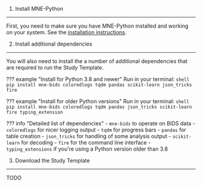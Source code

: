 1. Install MNE-Python
---------------------
First, you need to make sure you have MNE-Python installed and working on your
system. See the [installation instructions](https://mne.tools/stable/install/mne_python.html).

2. Install additional dependencies
----------------------------------
You will also need to install the a number of additional dependencies that are
required to run the Study Template.

??? example "Install for Python 3.8 and newer"
    Run in your terminal:
    ```shell
    pip install mne-bids coloredlogs tqdm pandas scikit-learn json_tricks fire
    ```

??? example "Install for older Python versions"
    Run in your terminal:
    ```shell
    pip install mne-bids coloredlogs tqdm pandas json_tricks scikit-learn fire typing_extension
    ```

??? info "Detailed list of dependencies"
    - `mne-bids` to operate on BIDS data
    - `coloredlogs` for nicer logging output
    - `tqdm` for progress bars
    - `pandas` for table creation
    - `json_tricks` for handling of some analysis output
    - `scikit-learn` for decoding
    - `fire` for the command line interface
    - `typing_extensions` if you're using a Python version older than 3.8

3. Download the Study Template
------------------------------
TODO
